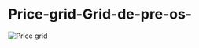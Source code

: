 # Price-grid-Grid-de-pre-os-

![Price grid](https://user-images.githubusercontent.com/86172810/176921045-bb4ecf41-6c25-4ca2-b376-a6c920b8fc64.png)
